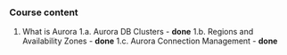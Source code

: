 ### Course content
1. What is Aurora
1.a. Aurora DB Clusters - **done**
1.b. Regions and Availability Zones - **done**
1.c. Aurora Connection Management - **done**